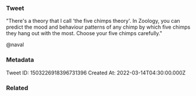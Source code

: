 ### Tweet
"There's a theory that I call 'the five chimps theory'. In Zoology, you can predict the mood and behaviour patterns of any chimp by which five chimps they hang out with the most. Choose your five chimps carefully." 
 
@naval

### Metadata
Tweet ID: 1503226918396731396
Created At: 2022-03-14T04:30:00.000Z

### Related

